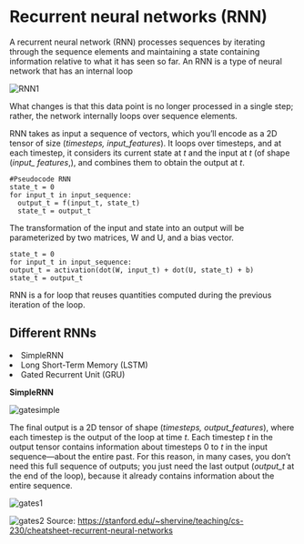 <h1> Recurrent neural networks (RNN)</h1>

A recurrent neural network (RNN) processes sequences by iterating through the sequence elements and maintaining a state containing information relative
to what it has seen so far. An RNN is a type of neural network that has an internal loop

![RNN1](https://user-images.githubusercontent.com/86980802/142926674-0830ea17-a0df-4de8-a659-cf621fac915a.png)


What changes is that this data point is no longer processed in a single step; rather, the network internally loops over sequence elements.

RNN takes as input a sequence of vectors, which you’ll encode as a 2D tensor of size (*timesteps, input_features*). It loops over timesteps, and at each timestep, 
it considers its current state at *t* and the input at *t* (of shape (*input_ features*,), and combines them to obtain the output at *t*.

``` 
#Pseudocode RNN
state_t = 0
for input_t in input_sequence:
  output_t = f(input_t, state_t)
  state_t = output_t 
```
The transformation of the input and state into an output will be parameterized by two matrices, W and U, and a bias vector.

```
state_t = 0
for input_t in input_sequence:
output_t = activation(dot(W, input_t) + dot(U, state_t) + b)
state_t = output_t

```

RNN is a for loop that reuses quantities computed during the previous iteration of the loop. 

<h2> Different RNNs </h2>

<li> SimpleRNN
<li> Long Short-Term Memory (LSTM)
<li> Gated Recurrent Unit (GRU)

  
**SimpleRNN**
  

  
![gatesimple](https://user-images.githubusercontent.com/86980802/142936832-45fde359-d0e7-4bbf-b8ca-79b94b4557c6.png)

  The final output is a 2D tensor of shape (*timesteps, output_features*), where each timestep is the output of the loop at time *t*.
Each timestep *t* in the output tensor contains information about timesteps 0 to *t* in the input sequence—about the entire past. For this reason, in many
cases, you don’t need this full sequence of outputs; you just need the last output (*output_t* at the end of the loop), because it already contains information
about the entire sequence.

![gates1](https://user-images.githubusercontent.com/86980802/142935094-45af0476-93d8-48e7-a338-144179a02740.jpg) 

  
![gates2](https://user-images.githubusercontent.com/86980802/142936539-84bf2843-c588-44df-96b4-2ce7e7d20c4e.png)
Source: https://stanford.edu/~shervine/teaching/cs-230/cheatsheet-recurrent-neural-networks 
  
  
  

  
  

  
